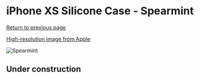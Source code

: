 # iPhone XS Silicone Case - Spearmint

[Return to previous page](/iphone_x)

[High-resolution image from Apple](https://store.storeimages.cdn-apple.com/8756/as-images.apple.com/is/MVF82?wid=4500&hei=4500&fmt=png)

<div style="width: 500px"><img src="/everyphone/MVF82.png" alt="Spearmint"></div>

## Under construction
